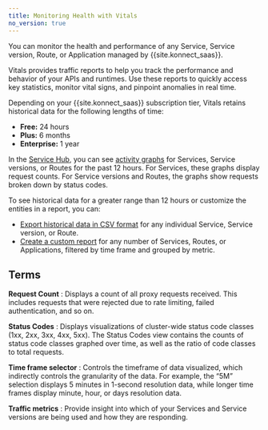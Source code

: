 ```yaml
---
title: Monitoring Health with Vitals
no_version: true
---
```


You can monitor the health and performance of any Service, Service version,
Route, or Application managed by {{site.konnect_saas}}.

Vitals provides traffic reports to help you track the performance and
behavior of your APIs and runtimes. Use these reports to quickly access key
statistics, monitor vital signs, and pinpoint anomalies in real time.

Depending on your {{site.konnect_saas}} subscription tier, Vitals retains
historical data for the following lengths of time:
* **Free:** 24 hours
* **Plus:** 6 months
* **Enterprise:** 1 year

In the [Service Hub](https://cloud.konghq.com/servicehub/), you can see
[activity graphs](/konnect/vitals/analyze/) for Services, Service versions, or
Routes for the past 12 hours.
For Services, these graphs display request counts. For Service versions and
Routes, the graphs show requests broken down by status codes.

To see historical data for a greater range than 12 hours or customize the
entities in a report, you can:
* [Export historical data in CSV format](/konnect/vitals/analyze/) for any
individual Service, Service version, or Route.
* [Create a custom report](/konnect/vitals/generate-reports/) for any number of
Services, Routes, or Applications, filtered by time frame and grouped by metric.

## Terms

**Request Count**
: Displays a count of all proxy requests received. This includes requests that
were rejected due to rate limiting, failed authentication, and so on.

**Status Codes**
: Displays visualizations of cluster-wide status code classes (1xx, 2xx, 3xx,
  4xx, 5xx). The Status Codes view contains the counts of status code classes
  graphed over time, as well as the ratio of code classes to total requests.

**Time frame selector**
: Controls the timeframe of data visualized, which indirectly controls the
granularity of the data. For example, the “5M” selection displays 5 minutes in
1-second resolution data, while longer time frames display minute, hour, or
days resolution data.

**Traffic metrics**
: Provide insight into which of your Services and Service versions are being
used and how they are responding.

